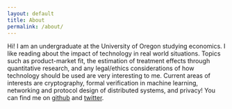 ```yaml
---
layout: default
title: About
permalink: /about/
---
```


Hi! I am an undergraduate at the University of Oregon studying economics. I like reading about the impact of technology in real world situations. Topics such as product-market fit, the estimation of treatment effects through quantitative research, and any legal/ethics considerations of how technology should be used are very interesting to me. Current areas of interests are cryptography, formal verification in machine learning, networking and protocol design of distributed systems, and privacy! You can find me on [github](https://github.com/0xkrabbypatty) and [twitter](https://twitter.com/joe314158).
